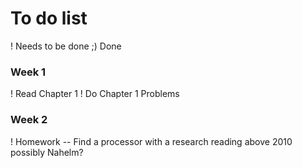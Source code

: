 # To do list 

! Needs to be done 
;) Done 

### Week 1 
! Read Chapter 1 
! Do Chapter 1 Problems

### Week 2 
! Homework -- Find a processor with a research reading above 2010 possibly Nahelm? 

